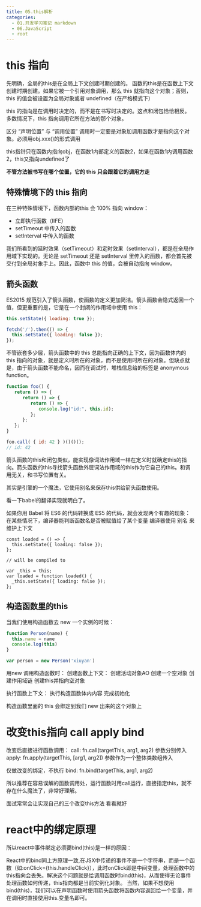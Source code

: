 ```yaml
---
title: 05.this解析
categories:
  - 01.开发学习笔记 markdown
  - 06.JavaScript
  - root
---
```


# this 指向
先明确，全局的this是在全局上下文创建时期创建的。
函数的this是在函数上下文创建时期创建。如果它被一个引用对象调用，那么 this 就指向这个对象；否则，this 的值会被设置为全局对象或者 undefined（在严格模式下）

this 的指向是在调用时决定的，而不是在书写时决定的。这点和闭包恰恰相反。
多数情况下，this 指向调用它所在方法的那个对象。

区分 “声明位置” 与 “调用位置”
调用时一定要是对象加调用函数才是指向这个对象。必须用obj.xxx()的形式调用

this指针只在函数内指向obj，在函数1内部定义的函数2，如果在函数1内调用函数2，this又指向undefined了

**不管方法被书写在哪个位置，它的 this 只会跟着它的调用方走**


## 特殊情境下的 this 指向
在三种特殊情境下，函数内部的this 会 100% 指向 window：
* 立即执行函数（IIFE）
* setTimeout 中传入的函数
* setInterval 中传入的函数

我们所看到的延时效果（setTimeout）和定时效果（setInterval），都是在全局作用域下实现的。无论是 setTimeout 还是 setInterval 里传入的函数，都会首先被交付到全局对象手上。因此，函数中 this 的值，会被自动指向 window。


## 箭头函数
ES2015 规范引入了箭头函数，使函数的定义更加简洁。箭头函数会隐式返回一个值，但更重要的是，它是在一个封闭的作用域中使用 this：

```js
this.setState({ loading: true });

fetch('/').then(() => {
  this.setState({ loading: false });
});
```

不管嵌套多少层，箭头函数中的 this 总能指向正确的上下文，因为函数体内的 this 指向的对象，就是定义时所在的对象，而不是使用时所在的对象。但缺点就是，由于箭头函数不能命名，因而在调试时，堆栈信息给的标签是 anonymous function。

```js
function foo() {
   return () => {
      return () => {
         return () => {
            console.log("id:", this.id);
         };
      };
   };
}

foo.call( { id: 42 } )()()();
// id: 42
```

箭头函数的this和闭包类似，能实现像词法作用域一样在定义时就确定this的指向。箭头函数的this寻找箭头函数外层词法作用域的this作为它自己的this。和调用无关，和书写位置有关。 

其实是引擎的一个魔法，它使用别名来保存this供给箭头函数使用。

看一下babel的翻译实现就明白了。

如果你用 Babel 将 ES6 的代码转换成 ES5 的代码，就会发现两个有趣的现象：
在某些情况下，编译器能判断函数名是否被赋值给了某个变量
编译器使用 别名 来维护上下文

```
const loaded = () => {
  this.setState({ loading: false });
};

// will be compiled to

var _this = this;
var loaded = function loaded() {
  _this.setState({ loading: false });
};
```

## 构造函数里的this
当我们使用构造函数去 new 一个实例的时候：

```js
function Person(name) {
  this.name = name
  console.log(this)
}

var person = new Person('xiuyan')
```
用new 调用构造函数时：
创建函数上下文：
创建活动对象AO
创建一个空对象
创建作用域链
创建this并指向空对象

执行函数上下文：
执行构造函数体内内容 完成初始化

构造函数里面的 this 会绑定到我们 new 出来的这个对象上

# 改变this指向 call apply bind

改变后直接进行函数调用：
call: fn.call(targetThis, arg1, arg2) 参数分别传入
apply:  fn.apply(targetThis, [arg1, arg2]) 参数作为一个整体类数组传入

仅做改变的绑定，不执行 
bind: fn.bind(targetThis, arg1, arg2)

所以推荐在容易误解的函数调用处，运行函数时用call运行，直接指定this，就不存在什么魔法了，非常好理解。

面试常常会让实现自己的三个改变this方法 看看就好

# react中的绑定原理
所以react中事件绑定必须要bind(this)是一样的原因：

React中的bind同上方原理一致,在JSX中传递的事件不是一个字符串，而是一个函数（如:onClick={this.handleClick}），此时onClick即是中间变量，处理函数中的this指向会丢失。解决这个问题就是给调用函数时bind(this)，从而使得无论事件处理函数如何传递，this指向都是当前实例化对象。 
当然，如果不想使用bind(this)，我们可以在声明函数时使用箭头函数将函数内容返回给一个变量，并在调用时直接使用this.变量名即可。

